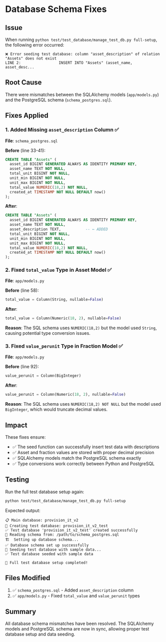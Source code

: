 # Database Schema Fixes

## Issue

When running `python test/test_database/manage_test_db.py full-setup`, the following error occurred:

```
❌ Error seeding test database: column "asset_description" of relation "Assets" does not exist
LINE 2:                 INSERT INTO "Assets" (asset_name, asset_desc...
```

## Root Cause

There were mismatches between the SQLAlchemy models (`app/models.py`) and the PostgreSQL schema (`schema_postgres.sql`).

## Fixes Applied

### 1. Added Missing `asset_description` Column ✅

**File**: `schema_postgres.sql`

**Before** (line 33-41):
```sql
CREATE TABLE "Assets" (
  asset_id BIGINT GENERATED ALWAYS AS IDENTITY PRIMARY KEY,
  asset_name TEXT NOT NULL,
  total_unit BIGINT NOT NULL,
  unit_min BIGINT NOT NULL,
  unit_max BIGINT NOT NULL,
  total_value NUMERIC(18,2) NOT NULL,
  created_at TIMESTAMP NOT NULL DEFAULT now()
);
```

**After**:
```sql
CREATE TABLE "Assets" (
  asset_id BIGINT GENERATED ALWAYS AS IDENTITY PRIMARY KEY,
  asset_name TEXT NOT NULL,
  asset_description TEXT,           -- ← ADDED
  total_unit BIGINT NOT NULL,
  unit_min BIGINT NOT NULL,
  unit_max BIGINT NOT NULL,
  total_value NUMERIC(18,2) NOT NULL,
  created_at TIMESTAMP NOT NULL DEFAULT now()
);
```

### 2. Fixed `total_value` Type in Asset Model ✅

**File**: `app/models.py`

**Before** (line 58):
```python
total_value = Column(String, nullable=False)
```

**After**:
```python
total_value = Column(Numeric(18, 2), nullable=False)
```

**Reason**: The SQL schema uses `NUMERIC(18,2)` but the model used `String`, causing potential type conversion issues.

### 3. Fixed `value_perunit` Type in Fraction Model ✅

**File**: `app/models.py`

**Before** (line 92):
```python
value_perunit = Column(BigInteger)
```

**After**:
```python
value_perunit = Column(Numeric(18, 2), nullable=False)
```

**Reason**: The SQL schema uses `NUMERIC(18,2) NOT NULL` but the model used `BigInteger`, which would truncate decimal values.

## Impact

These fixes ensure:
- ✅ The seed function can successfully insert test data with descriptions
- ✅ Asset and fraction values are stored with proper decimal precision
- ✅ SQLAlchemy models match the PostgreSQL schema exactly
- ✅ Type conversions work correctly between Python and PostgreSQL

## Testing

Run the full test database setup again:

```bash
python test/test_database/manage_test_db.py full-setup
```

Expected output:
```
📋 Main database: provision_it_v2
📝 Creating test database: provision_it_v2_test
✅ Test database 'provision_it_v2_test' created successfully
📖 Reading schema from: /path/to/schema_postgres.sql
🏗️  Setting up database schema...
✅ Database schema set up successfully
📝 Seeding test database with sample data...
✅ Test database seeded with sample data

🎉 Full test database setup completed!
```

## Files Modified

1. ✅ `schema_postgres.sql` - Added `asset_description` column
2. ✅ `app/models.py` - Fixed `total_value` and `value_perunit` types

## Summary

All database schema mismatches have been resolved. The SQLAlchemy models and PostgreSQL schema are now in sync, allowing proper test database setup and data seeding.

